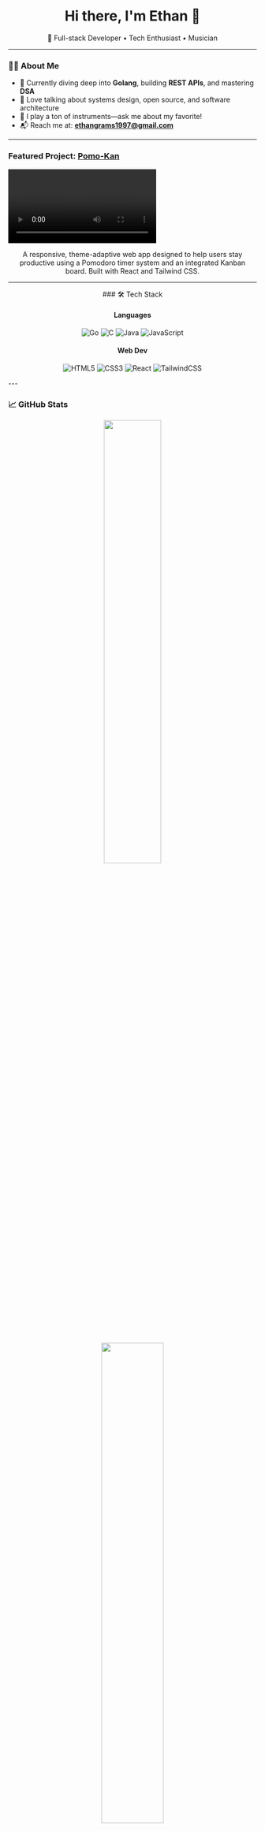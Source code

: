 <h1 align="center">Hi there, I'm Ethan 👋</h1>

<p align="center">
  🚀 Full-stack Developer • Tech Enthusiast • Musician
</p>

---

### 👨‍💻 About Me

- 🧠 Currently diving deep into **Golang**, building **REST APIs**, and mastering **DSA**
- 💬 Love talking about systems design, open source, and software architecture
- 🎸 I play a ton of instruments—ask me about my favorite!
- 📬 Reach me at: **ethangrams1997@gmail.com**

---
### Featured Project: [Pomo-Kan](https://github.com/egramsdoescode/pomo-kan)

<video src="https://github.com/user-attachments/assets/78e29134-878a-479d-9c71-384933de3364" ></video>

<div align="center">
  <p>A responsive, theme-adaptive web app designed to help users stay productive using a Pomodoro timer system and an integrated Kanban board. Built with React and Tailwind CSS.</p>
</div>

---
<div align="center">
### 🛠️ Tech Stack

#### Languages
![Go](https://img.shields.io/badge/go-%2300ADD8.svg?style=for-the-badge&logo=go&logoColor=white)
![C](https://img.shields.io/badge/c-%2300599C.svg?style=for-the-badge&logo=c&logoColor=white)
![Java](https://img.shields.io/badge/java-%23ED8B00.svg?style=for-the-badge&logo=openjdk&logoColor=white)
![JavaScript](https://img.shields.io/badge/javascript-%23323330.svg?style=for-the-badge&logo=javascript&logoColor=%23F7DF1E)

#### Web Dev
![HTML5](https://img.shields.io/badge/html5-%23E34F26.svg?style=for-the-badge&logo=html5&logoColor=white)
![CSS3](https://img.shields.io/badge/css3-%231572B6.svg?style=for-the-badge&logo=css3&logoColor=white)
![React](https://img.shields.io/badge/react-%2320232a.svg?style=for-the-badge&logo=react&logoColor=%2361DAFB)
![TailwindCSS](https://img.shields.io/badge/tailwindcss-%2338B2AC.svg?style=for-the-badge&logo=tailwind-css&logoColor=white)
</div>
---

### 📈 GitHub Stats

<div align="center">
  <img src="https://github-readme-stats.vercel.app/api?username=egramsdoescode&theme=catppuccin_mocha&hide_border=false&include_all_commits=true&count_private=true" width="48%" />
</div>

<div align="center">
  <img src="https://github-readme-stats.vercel.app/api/top-langs/?username=egramsdoescode&theme=catppuccin_mocha&hide_border=false&layout=compact" width="50%" />
</div>
